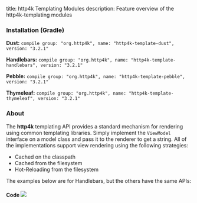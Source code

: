 title: http4k Templating Modules
description: Feature overview of the http4k-templating modules

### Installation (Gradle)
**Dust:** ```compile group: "org.http4k", name: "http4k-template-dust", version: "3.2.1"```

**Handlebars:** ```compile group: "org.http4k", name: "http4k-template-handlebars", version: "3.2.1"```

**Pebble:** ```compile group: "org.http4k", name: "http4k-template-pebble", version: "3.2.1"```

**Thymeleaf:** ```compile group: "org.http4k", name: "http4k-template-thymeleaf", version: "3.2.1"```

### About
The **http4k** templating API provides a standard mechanism for rendering using common templating libraries. Simply implement the `ViewModel` interface on a model class and pass it to the renderer to get a string. All of the implementations support view rendering using the following strategies:

* Cached on the classpath
* Cached from the filesystem
* Hot-Reloading from the filesystem

The examples below are for Handlebars, but the others have the same APIs:

#### Code  [<img class="octocat" src="/img/octocat-32.png"/>](https://github.com/http4k/http4k/blob/master/src/docs/guide/modules/templating/example.kt)

 <script src="https://gist-it.appspot.com/https://github.com/http4k/http4k/blob/master/src/docs/guide/modules/templating/example.kt"></script>
